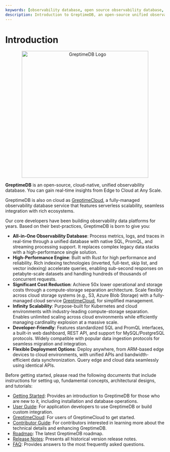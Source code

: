 ```yaml
---
keywords: [observability database, open source observability database, observability data, observability tools, cloud native database, data observability, observability platform, edge database, IoT edge computing, edge cloud computing, log management, log aggregation, high cardinality, sql query examples, opentelemetry collector, GreptimeDB]
description: Introduction to GreptimeDB, an open-source unified observability database for metrics, logs, and events, with links to getting started, user guide, contributor guide, and more.
---
```

# Introduction

<p align="center">
    <img src="/logo-greptimedb.png" alt="GreptimeDB Logo" width="400"/>
</p>

**GreptimeDB** is an open-source, cloud-native, unified observability database. You can gain real-time insights from Edge to Cloud at Any Scale.

GreptimeDB is also on cloud as [GreptimeCloud](https://greptime.com/product/cloud),
a fully-managed observability database service that features serverless scalability,
seamless integration with rich ecosystems.

Our core developers have been building observability data platforms for years. Based on their best-practices, GreptimeDB is born to give you:

- **All-in-One Observability Database**: Process metrics, logs, and traces in real-time through a unified database with native SQL, PromQL, and streaming processing support. It replaces complex legacy data stacks with a high-performance single solution.
- **High-Performance Engine**: Built with Rust for high performance and reliability. Rich indexing technologies (inverted, full-text, skip list, and vector indexing) accelerate queries, enabling sub-second responses on petabyte-scale datasets and handling hundreds of thousands of concurrent requests.
- **Significant Cost Reduction**: Achieve 50x lower operational and storage costs through a compute-storage separation architecture. Scale flexibly across cloud storage systems (e.g., S3, Azure Blob Storage) with a fully-managed cloud service [GreptimeCloud](https://greptime.com/product/cloud), for simplified management.
- **Infinity Scalability**: Purpose-built for Kubernetes and cloud environments with industry-leading compute-storage separation. Enables unlimited scaling across cloud environments while efficiently managing cardinality explosion at a massive scale.
- **Developer-Friendly**: Features standardized SQL and PromQL interfaces, a built-in web dashboard, REST API, and support for MySQL/PostgreSQL protocols. Widely compatible with popular data ingestion protocols for seamless migration and integration.
- **Flexible Deployment Options**: Deploy anywhere, from ARM-based edge devices to cloud environments, with unified APIs and bandwidth-efficient data synchronization. Query edge and cloud data seamlessly using identical APIs.

Before getting started, please read the following documents that include instructions for setting up, fundamental concepts, architectural designs, and tutorials:

- [Getting Started][1]: Provides an introduction to GreptimeDB for those who are new to it, including installation and database operations.
- [User Guide][2]: For application developers to use GreptimeDB or build custom integration.
- [GreptimeCloud][6]: For users of GreptimeCloud to get started.
- [Contributor Guide][3]: For contributors interested in learning more about the technical details and enhancing GreptimeDB.
- [Roadmap][7]: The latest GreptimeDB roadmap.
- [Release Notes][4]: Presents all historical version release notes.
- [FAQ][5]: Provides answers to the most frequently asked questions.

[1]: ./getting-started/overview.md
[2]: ./user-guide/overview.md
[3]: ./contributor-guide/overview.md
[4]: /release-notes
[5]: ./faq-and-others/faq.md
[6]: ./greptimecloud/overview.md
[7]: https://www.greptime.com/blogs/2024-02-29-greptimedb-2024-roadmap
